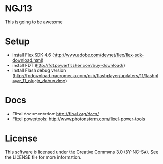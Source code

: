 NGJ13
=====

This is going to be awesome

Setup
=====

* install Flex SDK 4.6 (http://www.adobe.com/devnet/flex/flex-sdk-download.html)
* install FDT (http://fdt.powerflasher.com/buy-download/)
* install Flash debug version (http://fpdownload.macromedia.com/pub/flashplayer/updaters/11/flashplayer_11_plugin_debug.dmg)

Docs
====

* Flixel documentation: http://flixel.org/docs/
* Flixel powertools: http://www.photonstorm.com/flixel-power-tools

License
===

This software is licensed under the Creative Commons 3.0 (BY-NC-SA). See the LICENSE file for more information.